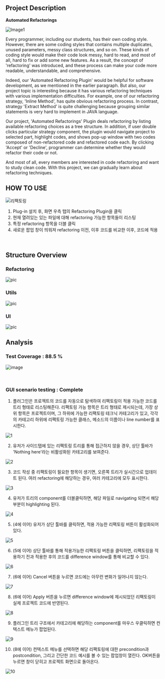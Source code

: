 ## Project Description

**Automated Refactorings**

![Image1](image/6.png)

Every programmer, including our students, has their own coding style. However, there are some coding styles that contains multiple duplicates, unused parameters, messy class structures, and so on. These kinds of coding style would make their code look messy, hard to read, and most of all, hard to fix or add some new features. As a result, the concept of 'refactoring' was introduced, and these process can make your code more readable, understandable, and comprehensive.

Indeed, our 'Automated Refactoring Plugin' would be helpful for software development, as we mentioned in the earlier paragraph. But also, our project topic is interesting because it has various refactoring techniques with various implementation difficulties. For example, one of our refactoring strategy, 'Inline Method', has quite obvious refactoring process. In contrast, strategy 'Extract Method' is quite challenging because grouping similar statements is very hard to implement in JAVA language.

Our project, 'Automated Refactorings' Plugin deals refactoring by listing available refactoring choices as a tree structure. In addition, if user double clicks particular strategy component, the plugin would navigate project to selected part, highlight codes, and shows pop-up window with two codes composed of non-refactored code and refactored code each. By clicking 'Accept' or 'Decline', programmer can determine whether they would refactor their code or not.

And most of all, every members are interested in code refactoring and want to study clean code. With this project, we can gradually learn about refactoring techniques.


## HOW TO USE

![리팩토링](image/10.png)

1. Plug-in 설치 후, 화면 우측 탭의 Refactoring Plugin을 클릭
2. 현재 열려있는 있는 파일에 대해 refactoring 가능한 항목들이 리스팅
3. 특정 refactoring 항목을 더블 클릭
4. 새로운 팝업 창이 띄워져 refactoring 이전, 이후 코드를 비교한 이후, 코드에 적용

&nbsp;

## Structure Overview
### Refactoring
![pic](image/refactoring_overview.png)

### Utils
![pic](image/utils_overview.png)

### UI
![pic](image/ui_overview.png)


## Analysis
### Test Coverage : 88.5 %
![image](image/coverage.png)

&nbsp;

### GUI scenario testing : Complete

1. 플러그인은 프로젝트의 코드를 자동으로 탐색하여 리팩토링이 적용 가능한 코드를 트리 형태로 리스팅해준다. 리팩토링 가능 항목은 트리 형태로 제시되는데, 가장 상위 항목은 프로젝트이며, 그 하위에 가능한 리팩토링 테크닉 카테고리가 있고, 각각의 카테고리 하위에 리팩토링 가능한 클래스, 메소드의 이름이나 line number를 표시한다. 

![1](image/1.png)

2. 유저가 사이드탭에 있는 리팩토링 트리를 통해 접근하지 않을 경우, 상단 툴바가 'Nothing here'라는 비활성화된 카테고리를 보여준다.

![2](image/2.png)

3. 코드 작성 중 리팩토링이 필요한 항목이 생기면, 오른쪽 트리가 실시간으로 업데이트 된다. 여러 refactoring에 해당하는 경우, 여러 카테고리에 모두 표시한다.

![3](image/3.png)

4. 유저가 트리의 component를 더블클릭하면, 해당 파일로 navigating 되면서 해당 부분이 highlighting 된다. 

![4](image/4.png)

5. (4에 이어) 유저가 상단 툴바를 클릭하면, 적용 가능한 리팩토링 버튼이 활성화되어 있다. 

![5](image/5.png)

6. (5에 이어) 상단 툴바를 통해 적용가능한 리팩토링 버튼을 클릭하면, 리팩토링을 적용하기 전과 적용한 후의 코드를 difference window를 통해 비교할 수 있다. 

![6](image/6.png)

7. (6에 이어) Cancel 버튼을 누르면 코드에는 아무런 변화가 일어나지 않는다.

![7](image/7.png)

8. (6에 이어) Apply 버튼을 누르면 difference window에 제시되었던 리팩토링이 실제 프로젝트 코드에 반영된다. 

![8](image/8.png)

9. 플러그인 트리 구조에서 카테고리에 해당하는 component를 마우스 우클릭하면 컨텍스트 메뉴가 팝업된다. 

![9](image/9.png)

10. (8에 이어) 컨텍스트 메뉴를 선택하면 해당 리팩토링에 대한 precondition과 postcondition, 그리고 간단한 코드 예시를 볼 수 있는 팝업창이 열린다. OK버튼을 누르면 창이 닫히고 프로젝트 화면으로 돌아온다.

![10](image/10.png)



